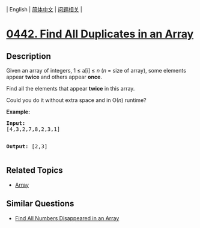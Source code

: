 
| English | [简体中文](README.md) | [问题相关](QUESTION.md) |
# [0442. Find All Duplicates in an Array](https://leetcode-cn.com/problems/find-all-duplicates-in-an-array/)
## Description
<p>Given an array of integers, 1 &le; a[i] &le; <i>n</i> (<i>n</i> = size of array), some elements appear <b>twice</b> and others appear <b>once</b>.</p>

<p>Find all the elements that appear <b>twice</b> in this array.</p>

<p>Could you do it without extra space and in O(<i>n</i>) runtime?</p>
</p>
<p><b>Example:</b><br/>
<pre>
<b>Input:</b>
[4,3,2,7,8,2,3,1]

<b>Output:</b>
[2,3]
</pre>
## Related Topics
- [Array](https://leetcode-cn.com/tag/array)
## Similar Questions
- [Find All Numbers Disappeared in an Array](../0448/README_EN.md)
